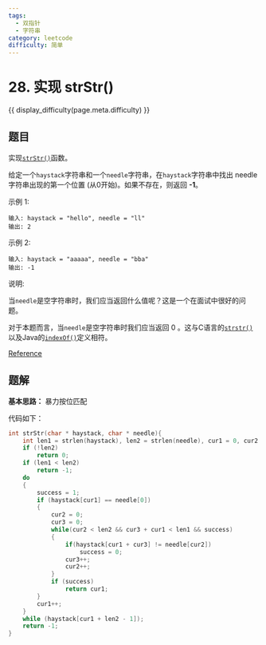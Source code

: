 ```yaml
---
tags:
  - 双指针
  - 字符串
category: leetcode
difficulty: 简单
---
```


# 28. 实现 strStr()

{{ display_difficulty(page.meta.difficulty) }}

## 题目

实现[`strStr()`](https://baike.baidu.com/item/strstr/811469)函数。

给定一个`haystack`字符串和一个`needle`字符串，在`haystack`字符串中找出 needle 字符串出现的第一个位置 (从0开始)。如果不存在，则返回 **-1**。

示例 1:

```
输入: haystack = "hello", needle = "ll"
输出: 2
```

示例 2:

```
输入: haystack = "aaaaa", needle = "bba"
输出: -1
```

说明:

当`needle`是空字符串时，我们应当返回什么值呢？这是一个在面试中很好的问题。

对于本题而言，当`needle`是空字符串时我们应当返回 0 。这与C语言的[`strstr()`](https://baike.baidu.com/item/strstr/811469)以及Java的[`indexOf()`](https://docs.oracle.com/javase/7/docs/api/java/lang/String.html#indexOf(java.lang.String))定义相符。

[Reference](https://leetcode-cn.com/problems/implement-strstr)

## 题解

**基本思路：** 暴力按位匹配

代码如下：

```c
int strStr(char * haystack, char * needle){
    int len1 = strlen(haystack), len2 = strlen(needle), cur1 = 0, cur2 = 0, cur3 = 0, success = 1;
    if (!len2)
        return 0;
    if (len1 < len2)
        return -1;
    do
    {
        success = 1;
        if (haystack[cur1] == needle[0])
        {
            cur2 = 0;
            cur3 = 0;
            while(cur2 < len2 && cur3 + cur1 < len1 && success)
            {
                if(haystack[cur1 + cur3] != needle[cur2])
                    success = 0;
                cur3++;
                cur2++;
            }
            if (success)
                return cur1;
        }
        cur1++;
    }
    while (haystack[cur1 + len2 - 1]);
    return -1;
}
```